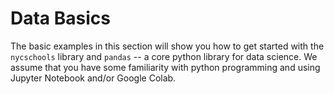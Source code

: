 Data Basics
===========

The basic examples in this section will show you how to get started with the `nycschools` library and `pandas` -- a core python library for data science. We assume that you have some familiarity with python programming and using Jupyter Notebook and/or Google Colab.
